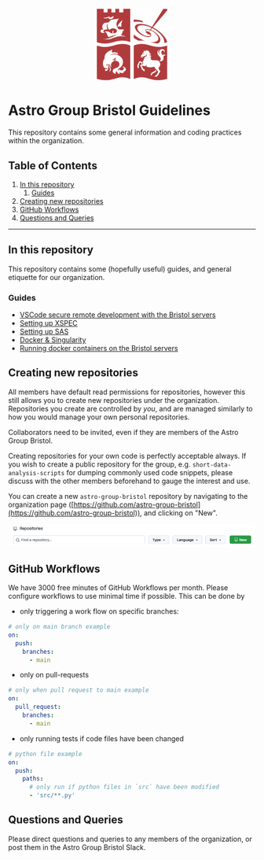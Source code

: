 <p align="center">
  <img width="30%" alt="BRImage" src="assets/astro-group-bristol.png">
</p>

# Astro Group Bristol Guidelines

This repository contains some general information and coding practices within the organization.

<!--BEGIN TOC-->
## Table of Contents
1. [In this repository](#in-this-repository)
    1. [Guides](#guides)
2. [Creating new repositories](#creating-new-repositories)
3. [GitHub Workflows](#github-workflows)
4. [Questions and Queries](#questions-and-queries)

<!--END TOC-->

<hr/>

## In this repository <a id="toc-tag-mdtoc" name="in-this-repository"></a>

This repository contains some (hopefully useful) guides, and general etiquette for our organization.

### Guides <a id="toc-tag-mdtoc" name="guides"></a>

- [VSCode secure remote development with the Bristol servers](./guides/vs-code-ssh.md)
- [Setting up XSPEC](./guides/xspec-setup.md)
- [Setting up SAS](./guides/sas-setup.md)
- [Docker & Singularity](./guides/docker-singularity.md)
- [Running docker containers on the Bristol servers](./guides/docker-singularity.md#running-docker-containers-on-the-astrophysics-servers)

## Creating new repositories <a id="toc-tag-mdtoc" name="creating-new-repositories"></a>

All members have default read permissions for repositories, however this still allows you to create new repositories under the organization. Repositories you create are controlled by *you*, and are managed similarly to how you would manage your own personal repositories.

Collaborators need to be invited, even if they are members of the Astro Group Bristol. 

Creating repositories for your own code is perfectly acceptable always. If you wish to create a public repository for the group, e.g. `short-data-analysis-scripts` for dumping commonly used code snippets, please discuss with the other members beforehand to gauge the interest and use.

You can create a new `astro-group-bristol` repository by navigating to the organization page ([https://github.com/astro-group-bristol](https://github.com/astro-group-bristol)), and clicking on "New".

![create-new-repo](assets/create-new-repo.png)

## GitHub Workflows <a id="toc-tag-mdtoc" name="github-workflows"></a>

We have 3000 free minutes of GitHub Workflows per month. Please configure workflows to use minimal time if possible. This can be done by 

- only triggering a work flow on specific branches:

```yaml
# only on main branch example
on:
  push:
    branches:
      - main
```

- only on pull-requests

```yaml
# only when pull request to main example
on:
  pull_request:
    branches:
      - main
```

- only running tests if code files have been changed

```yaml
# python file example
on:
  push:
    paths:
      # only run if python files in `src` have been modified
      - 'src/**.py'
```

## Questions and Queries <a id="toc-tag-mdtoc" name="questions-and-queries"></a>

Please direct questions and queries to any members of the organization, or post them in the Astro Group Bristol Slack.